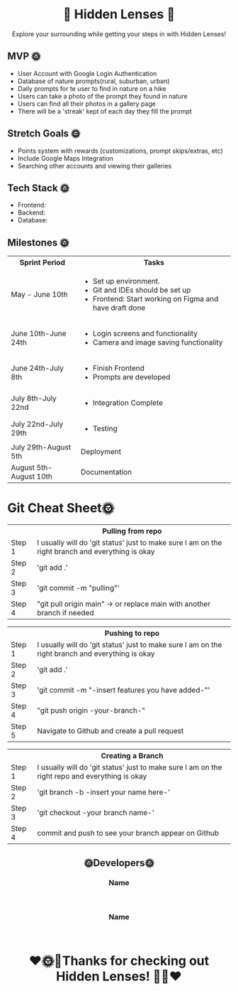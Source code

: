 <p align="center">
  <img align="center" src="">
</p>

<h1 align="center">📸 Hidden Lenses 📸</h1>

<p align="center"> Explore your surrounding while getting your steps in with Hidden Lenses! </p>

<h2>MVP 🌞</h2>
<ul>
  <li>User Account with Google Login Authentication</li>
  <li>Database of nature prompts(rural, suburban, urban)</li>
  <li>Daily prompts for te user to find in nature on a hike</li>
  <li>Users can take a photo of the prompt they found in nature</li>
  <li>Users can find all their photos in a gallery page</li>
  <li>There will be a 'streak' kept of each day they fill the prompt</li>
</ul>




<h2>Stretch Goals 🌞</h2>
<ul>
  <li>Points system with rewards (customizations, prompt skips/extras, etc) </li>
  <li>Include Google Maps Integration</li>
  <li>Searching other accounts and viewing their galleries</li>
</ul>

<h2>Tech Stack 🌞</h2>
<ul>
  <li>Frontend:  </li>
  <li>Backend:   </li>
  <li>Database: </li>
</ul>

<h2>Milestones 🌞</h2>

<table>
  <tr>
    <th>Sprint Period</th>
    <th>Tasks</th>
  </tr>
  <tr>
    <td>May - June 10th </td>
    <td>
       <ul>
        <li>Set up environment.</li>
        <li>Git and IDEs should be set up</li>
        <li>Frontend: Start working on Figma and have draft done</li>
      </ul>
    </td>
  </tr>
  <tr>
    <td>June 10th-June 24th</td>
    <td>
      <ul>
        <li>Login screens and functionality</li>
        <li>Camera and image saving functionality</li>
      </ul>  
    </td>
  </tr>
  <tr>
    <td>June 24th-July 8th</td>
    <td>
      <ul>
        <li>Finish Frontend</li>
        <li>Prompts are developed</li>
      </ul> 
    </td>
  </tr>
   <tr>
    <td>July 8th-July 22nd</td>
    <td>
      <ul>
        <li>Integration Complete</li>
      </ul> 
    </td>
  </tr>
  <tr>
    <td>July 22nd-July 29th</td>
    <td>
      <ul>
        <li>Testing</li>
      </ul> 
    </td>
  </tr>
  <tr>
    <td>July 29th-August 5th</td>
    <td>Deployment</td>
  </tr>
   <tr>
    <td>August 5th-August 10th</td>
    <td>Documentation</td>
  </tr>
</table>

<h1>Git Cheat Sheet🌞</h1>

<table>
  <tr>
    <th></th>
    <th>Pulling from repo</th>
  </tr>
  <tr>
    <td>Step 1</td>
    <td>I usually will do 'git status' just to make sure I am on the right branch and everything is okay</td>
  </tr>
  <tr>
    <td>Step 2</td>
    <td>'git add .'</td>
  </tr>
  <tr>
    <td>Step 3</td>
    <td>'git commit -m "pulling"'</td>
  </tr>
  <tr>
    <td>Step 4</td>
    <td>"git pull origin main" -> or replace main with another branch if needed</td>
  </tr>
</table>

<table>
  <tr>
    <th></th>
    <th>Pushing to repo</th>
  </tr>
  <tr>
    <td>Step 1</td>
    <td>I usually will do 'git status' just to make sure I am on the right branch and everything is okay</td>
  </tr>
  <tr>
    <td>Step 2</td>
    <td>'git add .'</td>
  </tr>
  <tr>
    <td>Step 3</td>
    <td>'git commit -m "-insert features you have added-"'</td>
  </tr>
  <tr>
    <td>Step 4</td>
    <td>"git push origin -your-branch-"</td>
  </tr>
  <tr>
    <td>Step 5</td>
    <td>Navigate to Github and create a pull request</td>
  </tr>
</table>

<table>
  <tr>
    <th></th>
    <th>Creating a Branch</th>
  </tr>
  <tr>
    <td>Step 1</td>
    <td>I usually will do 'git status' just to make sure I am on the right repo and everything is okay</td>
  </tr>
  <tr>
    <td>Step 2</td>
    <td>'git branch -b -insert your name here-'</td>
  </tr>
  <tr>
    <td>Step 3</td>
    <td>'git checkout -your branch name-'</td>
  </tr>
  <tr>
    <td>Step 4</td>
    <td>commit and push to see your branch appear on Github</td>
  </tr>
</table>

<div align="center">

<h2>🌞Developers🌞</h2>
<h3>Name</h3><br/>
<h3>Name</h3><br/>

<h1>❤️🌞📸Thanks for checking out Hidden Lenses! 📸🌞❤️</h1>

</div>
